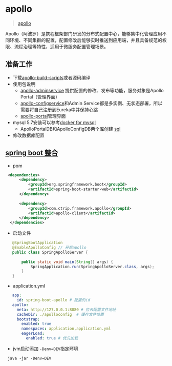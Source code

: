 # apollo
> [apollo](https://github.com/ctripcorp/apollo)

Apollo（阿波罗）是携程框架部门研发的分布式配置中心，能够集中化管理应用不同环境、不同集群的配置，配置修改后能够实时推送到应用端，并且具备规范的权限、流程治理等特性，适用于微服务配置管理场景。

## 准备工作
 * 下载[apollo-build-scripts](https://github.com/nobodyiam/apollo-build-scripts.git)或者源码编译
 * 使用包说明
   * [apollo-adminservice](https://github.com/ctripcorp/apollo/tree/master/apollo-adminservice) 提供配置的修改、发布等功能，服务对象是Apollo Portal（管理界面）
   * [apollo-configservice](https://github.com/ctripcorp/apollo/tree/master/apollo-configservice)和Admin Service都是多实例、无状态部署，所以需要将自己注册到Eureka中并保持心跳
   * [apollo-portal](https://github.com/ctripcorp/apollo/tree/master/apollo-portal)管理界面
 * mysql 5.7安装可以参考[docker for mysql](https://github.com/zhaoyunxing92/docker-case/tree/develop/mysql)
   * ApolloPortalDB和ApolloConfigDB两个库创建 [sql](./doc)
 * 修改数据库配置
   
## [spring boot 整合](https://github.com/ctripcorp/apollo/wiki/Java%E5%AE%A2%E6%88%B7%E7%AB%AF%E4%BD%BF%E7%94%A8%E6%8C%87%E5%8D%97#3213-spring-boot%E9%9B%86%E6%88%90%E6%96%B9%E5%BC%8F%E6%8E%A8%E8%8D%90)
 * pom
 ```xml
  <dependencies>
       <dependency>
           <groupId>org.springframework.boot</groupId>
           <artifactId>spring-boot-starter-web</artifactId>
       </dependency>
       
       <dependency>
           <groupId>com.ctrip.framework.apollo</groupId>
           <artifactId>apollo-client</artifactId>
       </dependency>
   </dependencies>
 ```
 * 启动文件
 ```java
    @SpringBootApplication
    @EnableApolloConfig // 开启apollo
    public class SpringApolloServer {
    
        public static void main(String[] args) {
            SpringApplication.run(SpringApolloServer.class, args);
        }
    }
 ```
 * application.yml
 ```yaml
    app:
      id: spring-boot-apollo # 配置的id
    apollo:
      meta: http://127.0.0.1:8080 # 拉去配置文件地址
      cacheDir: ./apolloconfig  # 缓存文件位置
      bootstrap:
        enabled: true
        namespaces: application,application.yml
        eagerLoad:
          enabled: true # 优先加载
 ```
 * jvm启动添加 `-Denv=DEV`指定环境
 ```shell
  java -jar -Denv=DEV
 ```